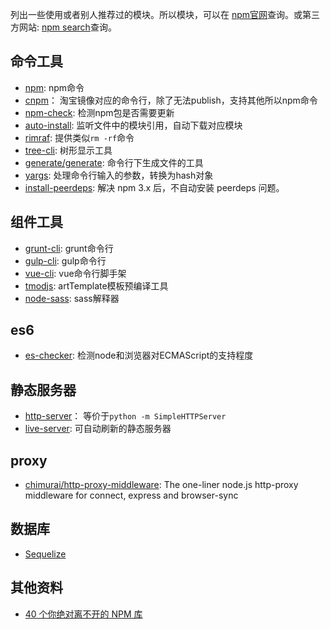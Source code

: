 列出一些使用或者别人推荐过的模块。所以模块，可以在 [npm官网](https://www.npmjs.com/)查询。或第三方网站: [npm search](http://npmsearch.com/)查询。


## 命令工具
- [npm](https://www.npmjs.com/package/npm): npm命令
- [cnpm](https://www.npmjs.com/package/cnpm)： 淘宝镜像对应的命令行，除了无法publish，支持其他所以npm命令
- [npm-check](https://www.npmjs.com/package/npm-check): 检测npm包是否需要更新
- [auto-install](https://www.npmjs.com/package/auto-install): 监听文件中的模块引用，自动下载对应模块
- [rimraf](https://www.npmjs.com/package/rimraf): 提供类似`rm -rf`命令
- [tree-cli](https://www.npmjs.com/package/tree-cli): 树形显示工具
- [generate/generate](https://github.com/generate/generate/): 命令行下生成文件的工具
- [yargs](https://www.npmjs.com/package/yargs): 处理命令行输入的参数，转换为hash对象
- [install-peerdeps](https://github.com/nathanhleung/install-peerdeps): 解决 npm 3.x 后，不自动安装 peerdeps 问题。


## 组件工具
- [grunt-cli](https://www.npmjs.com/package/grunt-cli): grunt命令行
- [gulp-cli](https://www.npmjs.com/package/gulp-cli): gulp命令行
- [vue-cli](https://www.npmjs.com/package/vue-cli): vue命令行脚手架
- [tmodjs](https://www.npmjs.com/package/tmodjs): artTemplate模板预编译工具
- [node-sass](https://github.com/sass/node-sass/releases): sass解释器

## es6
- [es-checker](https://www.npmjs.com/package/es-checker): 检测node和浏览器对ECMAScript的支持程度

## 静态服务器
- [http-server](https://www.npmjs.com/package/http-server)： 等价于`python -m SimpleHTTPServer`
- [live-server](https://www.npmjs.com/package/live-server): 可自动刷新的静态服务器

## proxy
- [chimurai/http-proxy-middleware](https://github.com/chimurai/http-proxy-middleware): The one-liner node.js http-proxy middleware for connect, express and browser-sync

## 数据库
- [Sequelize](https://github.com/sequelize/sequelize)

## 其他资料
- [40 个你绝对离不开的 NPM 库](http://gold.xitu.io/entry/55ea6583ddb2e44a0462cc87)